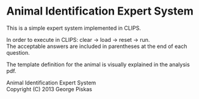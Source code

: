 Animal Identification Expert System
=============================
This is a simple expert system implemented in CLIPS.

In order to execute in CLIPS: clear -> load -> reset -> run. <br> The acceptable answers are included in parentheses at the end of each question.

The template definition for the animal is visually explained in the analysis pdf.

Animal Identification Expert System <br> Copyright (C) 2013  George Piskas 
